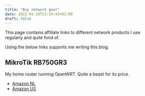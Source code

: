 ```yaml
---
title: "Buy network gear"
date: 2022-01-16T21:34:43+01:00
draft: false
---
```


This page contains affiliate links to different network products I use regularly and quite fond of.



Using the below links supports me writing this blog.

## MikroTik RB750GR3 

My home router running OpenWRT. Quite a beast for its price.

* [Amazon NL](https://amzn.to/3Kju7xJ)
* [Amazon US](https://amzn.to/3GFO3Zu)



